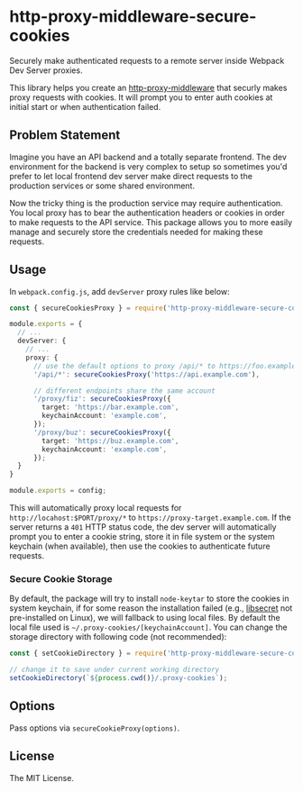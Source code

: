 # http-proxy-middleware-secure-cookies

Securely make authenticated requests to a remote server inside Webpack Dev Server proxies.

This library helps you create an [http-proxy-middleware](https://www.npmjs.com/package/http-proxy-middleware) that securly makes proxy requests with cookies. It will prompt you to enter auth cookies at initial start or when authentication failed.

## Problem Statement

Imagine you have an API backend and a totally separate frontend. The dev environment for the backend is very complex to setup so sometimes you'd prefer to let local frontend dev server make direct requests to the production services or some shared environment.

Now the tricky thing is the production service may require authentication. You local proxy has to bear the authentication headers or cookies in order to make requests to the API service. This package allows you to more easily manage and securely store the credentials needed for making these requests.

## Usage

In `webpack.config.js`, add `devServer` proxy rules like below:

```ts
const { secureCookiesProxy } = require('http-proxy-middleware-secure-cookies');

module.exports = {
  // ...
  devServer: {
    // ...
    proxy: {
      // use the default options to proxy /api/* to https://foo.example.com/api/*
      '/api/*': secureCookiesProxy('https://api.example.com'),

      // different endpoints share the same account
      '/proxy/fiz': secureCookiesProxy({
        target: 'https://bar.example.com',
        keychainAccount: 'example.com',
      });
      '/proxy/buz': secureCookiesProxy({
        target: 'https://buz.example.com',
        keychainAccount: 'example.com',
      });
  }
}

module.exports = config;
```

This will automatically proxy local requests for `http://locahost:$PORT/proxy/*` to `https://proxy-target.example.com`. If the server returns a `401` HTTP status code, the dev server will automatically prompt you to enter a cookie string, store it in file system or the system keychain (when available), then use the cookies to authenticate future requests.

### Secure Cookie Storage

By default, the package will try to install `node-keytar` to store the cookies in system keychain, if for some reason the installation failed (e.g., [libsecret](https://github.com/atom/node-keytar#on-linux) not pre-installed on Linux), we will fallback to using local files. By default the local file used is `~/.proxy-cookies/[keychainAccount]`. You can change the storage directory with following code (not recommended):

```js
const { setCookieDirectory } = require('http-proxy-middleware-secure-cookies/dist/storage');

// change it to save under current working directory
setCookieDirectory(`${process.cwd()}/.proxy-cookies`);
```

## Options

Pass options via `secureCookieProxy(options)`.

## License

The MIT License.
